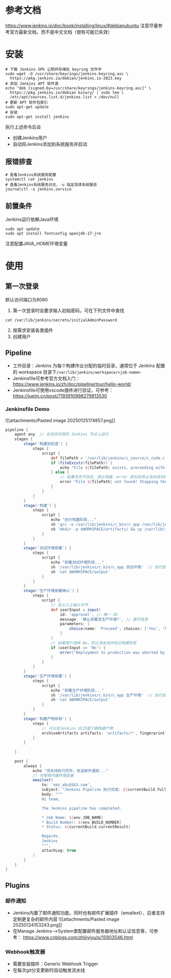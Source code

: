 # 参考文档
https://www.jenkins.io/doc/book/installing/linux/#debianubuntu
注意尽量参考官方最新文档，而不是中文文档（很有可能已失效）
# 安装
```shell
# 下载 Jenkins GPG 公钥并存储在 keyring 文件中
sudo wget -O /usr/share/keyrings/jenkins-keyring.asc \
  https://pkg.jenkins.io/debian/jenkins.io-2023.key
# 添加 Jenkins APT 软件源
echo "deb [signed-by=/usr/share/keyrings/jenkins-keyring.asc]" \
  https://pkg.jenkins.io/debian binary/ | sudo tee \
  /etc/apt/sources.list.d/jenkins.list > /dev/null
# 更新 APT 软件包索引
sudo apt-get update
# 安装
sudo apt-get install jenkins
```
执行上述命令后会
- 创建Jenkins用户
- 自动将Jenkins添加到系统服务并启动
## 报错排查
```shell
# 查看Jenkins系统服务配置
systemctl cat jenkins
# 查看Jenkins系统服务日志，-u 指定具体系统服务
journalctl -u jenkins.service

```
## 前置条件
Jenkins运行依赖Java环境
```shell
sudo apt update
sudo apt install fontconfig openjdk-17-jre
```
注意配置JAVA_HOME环境变量
# 使用
## 第一次登录
默认访问端口为8080
1. 第一次登录时会要求输入初始密码，可在下列文件中查找
```shell
cat /var/lib/jenkins/secrets/initialAdminPassword
```
2. 按需求安装各类插件
3. 创建用户
## Pipeline
- 工作目录：Jenkins 为每个构建作业分配的临时目录，通常位于 Jenkins 配置的 workspace 目录下`/var/lib/jenkins/workspace/<job-name>`
- Jenkinsfile可参考官方文档入门： https://www.jenkins.io/zh/doc/pipeline/tour/hello-world/
- Jenkinsfile可使用vscode插件进行验证，可参考： https://juejin.cn/post/7193910998279913530
### Jenkinsfile Demo
![[attachments/Pasted image 20250125174857.png]]
```groovy
pipeline {
    agent any  // 在任何可用的 Jenkins 节点上运行
    stages {
        stage('构建前检查') {
            steps {
                script {
                    def filePath = '/var/lib/jenkins/c_source/c_code.c'
                    if (fileExists(filePath)) {
                        echo "File ${filePath} exists, proceeding with the build."
                    } else {
                        // 如果文件不存在，停止构建，error 语句会终止流水线并标记构建失败
                        error "File ${filePath} not found! Stopping the build."
                    }
                }
            }
        }
        stage('构建') {
            steps {
                script {
                    echo "执行构建阶段..."
                    sh 'gcc -o /var/lib/jenkins/c_bin/c_app /var/lib/jenkins/c_source/c_code.c'  //执行构建命令
                    sh 'mkdir -p $WORKSPACE/artifacts/ && cp /var/lib/jenkins/c_bin/c_app $WORKSPACE/artifacts/' // 将构建产物复制到自定义的artifacts 目录
                }
            }
        }
        stage('测试环境部署') {
            steps {
                script {
                    echo "部署测试环境阶段..."
                    sh '/var/lib/jenkins/c_bin/c_app 测试环境'  // 执行部署脚本
                    sh 'cat $WORKSPACE/output'
                }
            }
        }
        stage('生产环境部署确认') {
            steps {
                script {
	                // 定义人工输入环节
                    def userInput = input(
                        id: 'approval', // 唯一 ID
                        message: '确认部署至生产环境?', // 提示信息
                        parameters: [
                            choice(name: 'Proceed', choices: ['Yes', 'No'], description: 'Do you want to proceed?')
                        ]
                    )
					// 如果用户选择 No，终止流水线并标记构建失败
                    if (userInput == 'No') {
                        error("Deployment to production was aborted by the user.")
                    }
                }
            }
        }
        stage('生产环境部署') {
            steps {
                script {
                    echo "部署生产环境阶段..."
                    sh '/var/lib/jenkins/c_bin/c_app 生产环境'  // 执行部署脚本
                    sh 'cat $WORKSPACE/output'
                }
            }
        }
        stage('构建产物存档') {
            steps {
			    // 可以在Jenkins UI页面下载构建产物
                archiveArtifacts artifacts: 'artifacts/*', fingerprint: true
            }
        }
        
    }

    post {
        always {
            echo "流水线执行完毕，发送邮件通知..."
            // 可使用内建环境变量
            emailext(
                to: 'xmz_abc@163.com',   
                subject: "Jenkins Pipeline 执行完成: ${currentBuild.fullDisplayName}",
                body: """
                Hi team,

                The Jenkins pipeline has completed.

                * Job Name: ${env.JOB_NAME}
                * Build Number: ${env.BUILD_NUMBER}
                * Status: ${currentBuild.currentResult}

                Regards,
                Jenkins
                """,
                attachLog: true
            )
        }
    }
}

```
## Plugins
### 邮件通知
- Jenkins内置了邮件通知功能，同时也有邮件扩展插件（emailext），后者支持定制更复杂的邮件内容
![[attachments/Pasted image 20250124153243.png]]
- 在Manage Jenkins-->System里配置邮件服务器地址和认证信息等，可参考： https://www.cnblogs.com/zhijiyiyu/p/15903546.html
### Webhook触发器
- 需要安装插件：Generic Webhook Trigger
- 在每次git分支更新时自动触发流水线